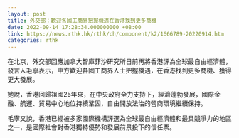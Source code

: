 ```yaml
---
layout: post
title: 外交部：歡迎各國工商界把握機遇在香港找到更多商機
date: 2022-09-14 17:28:34.000000000 +08:00
link: https://news.rthk.hk/rthk/ch/component/k2/1666789-20220914.htm
categories: rthk
---
```


在北京，外交部回應加拿大智庫菲沙研究所日前再將香港評為全球最自由經濟體，發言人毛寧表示，中方歡迎各國工商界人士把握機遇，在香港找到更多商機、獲得更大發展。

她說，香港回歸祖國25年來，在中央政府全力支持下，經濟蓬勃發展，國際金融、航運、貿易中心地位持續鞏固，自由開放法治的營商環境繼續保持。

毛寧又說，香港已經被多家國際機構評選為全球最自由經濟體和最具競爭力的地區之一，是國際社會對香港獨特優勢和發展前景投下的信任票。
